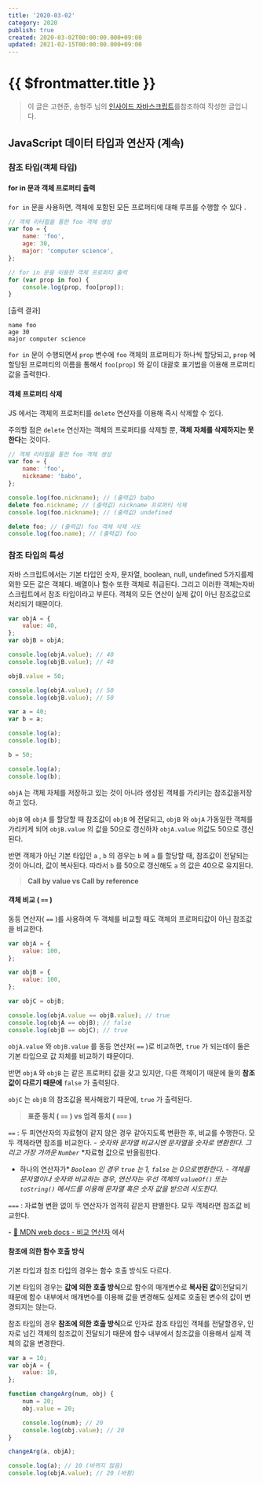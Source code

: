 ```yaml
---
title: '2020-03-02'
category: 2020
publish: true
created: 2020-03-02T00:00:00.000+09:00
updated: 2021-02-15T00:00:00.000+09:00
---
```


# {{ $frontmatter.title }}

> 이 글은 고현준, 송형주 님의 [인사이드 자바스크립트](https://g.co/kgs/K6Laug)를참조하여 작성한 글입니다.

## JavaScript 데이터 타입과 연산자 (계속)

### 참조 타입(객체 타입)

#### for in 문과 객체 프로퍼티 출력

`for in` 문을 사용하면, 객체에 포함된 모든 프로퍼티에 대해 루프를 수행할 수 있다 .

```javascript
// 객체 리터럴을 통한 foo 객체 생성
var foo = {
	name: 'foo',
	age: 30,
	major: 'computer science',
};

// for in 문을 이용한 객체 프로퍼티 출력
for (var prop in foo) {
	console.log(prop, foo[prop]);
}
```

[출력 결과]

```
name foo
age 30
major computer science
```

`for in` 문이 수행되면서 `prop` 변수에 `foo` 객체의 프로퍼티가 하나씩 할당되고, `prop` 에 할당된 프로퍼티의 이름을 통해서 `foo[prop]` 와 같이 대괄호 표기법을 이용해 프로퍼티 값을 출력한다.

#### 객체 프로퍼티 삭제

JS 에서는 객체의 프로퍼티를 `delete` 연산자를 이용해 즉시 삭제할 수 있다.

주의할 점은 `delete` 연산자는 객체의 프로퍼티를 삭제할 뿐, **객체 자체를 삭제하지는 못한다**는 것이다.

```javascript
// 객체 리터럴을 통한 foo 객체 생성
var foo = {
	name: 'foo',
	nickname: 'babo',
};

console.log(foo.nickname); // (출력값) babo
delete foo.nickname; // (출력값) nickname 프로퍼티 삭제
console.log(foo.nickname); // (출력값) undefined

delete foo; // (출력값) foo 객체 삭제 시도
console.log(foo.name); // (출력값) foo
```

### 참조 타입의 특성

자바 스크립트에서는 기본 타입인 숫자, 문자열, boolean, null, undefined 5가지를제외한 모든 값은 객체다. 배열이나 함수 또한 객체로 취급된다. 그리고 이러한 객체는자바스크립트에서 참조 타입이라고 부른다. 객체의 모든 연산이 실제 값이 아닌 참조값으로 처리되기 때문이다.

```javascript
var objA = {
	value: 40,
};
var objB = objA;

console.log(objA.value); // 40
console.log(objB.value); // 40

objB.value = 50;

console.log(objA.value); // 50
console.log(objB.value); // 50

var a = 40;
var b = a;

console.log(a);
console.log(b);

b = 50;

console.log(a);
console.log(b);
```

`objA` 는 객체 자체를 저장하고 있는 것이 아니라 생성된 객체를 가리키는 참조값을저장하고 있다.

`objB` 에 `objA` 를 할당할 때 참조값이 `objB` 에 전달되고, `objB` 와 `objA` 가동일한 객체를 가리키게 되어 `objB.value` 의 값을 50으로 갱신하자 `objA.value` 의값도 50으로 갱신된다.

반면 객체가 아닌 기본 타입인 `a` , `b` 의 경우는 `b` 에 `a` 를 할당할 때, 참조값이 전달되는 것이 아니라, 값이 복사된다. 따라서 `b` 를 50으로 갱신해도 `a` 의 값은 40으로 유지된다.

> **Call by value vs Call by reference**

#### 객체 비교 ( `==` )

동등 연산자( `==` )를 사용하여 두 객체를 비교할 때도 객체의 프로퍼티값이 아닌 참조값을 비교한다.

```javascript
var objA = {
	value: 100,
};

var objB = {
	value: 100,
};

var objC = objB;

console.log(objA.value == objB.value); // true
console.log(objA == objB); // false
console.log(objB == objC); // true
```

`objA.value` 와 `objB.value` 를 동등 연산자( `==` )로 비교하면, `true` 가 되는데이 둘은 기본 타입으로 값 자체를 비교하기 때문이다.

반면 `objA` 와 `objB` 는 같은 프로퍼티 값을 갖고 있지만, 다른 객체이기 때문에 둘의 **참조값이 다르기 때문에** `false` 가 출력된다.

`objC` 는 `objB` 의 참조값을 복사해왔기 때문에, `true` 가 출력된다.

> **표준 동치 (** **`==`** **) vs 엄격 동치 (** **`===`** **)**

`==` : 두 피연산자의 자료형이 같지 않은 경우 같아지도록 변환한 후, 비교를 수행한다. 모두 객체라면 참조를 비교한다. _- 숫자와 문자열 비교시엔 문자열을 숫자로 변환한다. 그리고 가장 가까운_ _`Number`_ \*자료형 값으로 반올림한다.

- 하나의 연산자가\* _`Boolean`_ _인 경우_ _`true`_ _는 1,_ _`false`_ _는 0으로변환한다._ _- 객체를 문자열이나 숫자와 비교하는 경우, 연산자는 우선 객체의_ _`valueOf()`_ _또는_ _`toString()`_ _메서드를 이용해 문자열 혹은 숫자 값을 받으려 시도한다._

`===` : 자료형 변환 없이 두 연산자가 엄격히 같은지 판별한다. 모두 객체라면 참조값 비교한다.

**-** [🔗 MDN web docs - 비교 연산자](https://developer.mozilla.org/ko/docs/Web/JavaScript/Reference/Operators/Comparison_Operators) 에서

#### 참조에 의한 함수 호출 방식

기본 타입과 참조 타입의 경우는 함수 호출 방식도 다르다.

기본 타입의 경우는 **값에 의한 호출 방식**으로 함수의 매개변수로 **복사된 값**이전달되기 때문에 함수 내부에서 매개변수를 이용해 값을 변경해도 실제로 호출된 변수의 값이 변경되지는 않는다.

참조 타입의 경우 **참조에 의한 호출 방식**으로 인자로 참조 타입인 객체를 전달할경우, 인자로 넘긴 객체의 참조값이 전달되기 때문에 함수 내부에서 참조값을 이용해서 실제 객체의 값을 변경한다.

```javascript
var a = 10;
var objA = {
	value: 10,
};

function changeArg(num, obj) {
	num = 20;
	obj.value = 20;

	console.log(num); // 20
	console.log(obj.value); // 20
}

changeArg(a, objA);

console.log(a); // 10 (바뀌지 않음)
console.log(objA.value); // 20 (바뀜)
```
